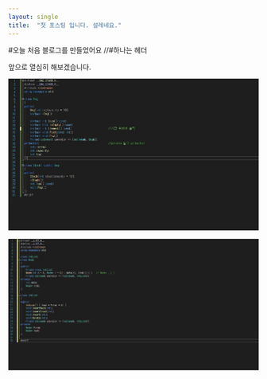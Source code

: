 ```yaml
---
layout: single
title:  "첫 포스팅 입니다. 설레네요."
---
```


#오늘 처음 블로그를 만들었어요 //#하나는 헤더

앞으로 열심히 해보겠습니다.

![bagstack.h](../images/2023-01-04-first/bagstack.h.jpg)

![list.h](../images/2023-01-04-first/list.h.jpg)
